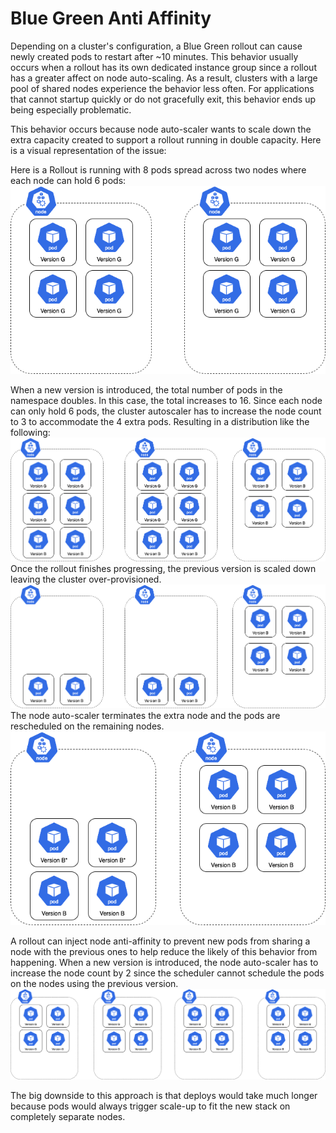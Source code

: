 # Blue Green Anti Affinity

Depending on a cluster's configuration, a Blue Green rollout can cause newly created pods to restart after ~10 minutes.
This behavior usually occurs when a rollout has its own dedicated instance group since a rollout has a greater affect on
node auto-scaling. As a result, clusters with a large pool of shared nodes experience the behavior less often.
For applications that cannot startup quickly or do not gracefully exit, this behavior ends up being especially
problematic.

This behavior occurs because node auto-scaler wants to scale down the extra capacity created to support a rollout
running in double capacity. Here is a visual representation of the issue:

Here is a Rollout is running with 8 pods spread across two nodes where each node can hold 6 pods:
![ Original Rollout is running, spread across two nodes](images/step-0.png)

When a new version is introduced, the total number of pods in the namespace doubles. In this case, the total increases
to 16. Since each node can only hold 6 pods, the cluster autoscaler has to increase the node count to 3 to accommodate
the 4 extra pods. Resulting in a distribution like the following:
![ Rollout running at double capacity](images/step-1.png)
Once the rollout finishes progressing, the previous version is scaled down leaving the cluster over-provisioned.
![ Original Rollout is running, spread across two nodes](images/step-2.png)
The node auto-scaler terminates the extra node and the pods are rescheduled on the remaining nodes.
![ Original Rollout is running, spread across two nodes](images/step-3.png)

A rollout can inject node anti-affinity to prevent new pods from sharing a node with the previous ones to help reduce
the likely of this behavior from happening. When a new version is introduced, the node auto-scaler has to increase the
node count by 2 since the scheduler cannot schedule the pods on the nodes using the previous version.
![ Original Rollout is running, spread across two nodes](images/solution.png)

The big downside to this approach is that deploys would take much longer because pods would always trigger scale-up to
fit the new stack on completely separate nodes.

